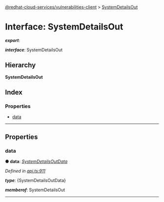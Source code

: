 [@redhat-cloud-services/vulnerabilities-client](../README.md) > [SystemDetailsOut](../interfaces/systemdetailsout.md)

# Interface: SystemDetailsOut

*__export__*: 

*__interface__*: SystemDetailsOut

## Hierarchy

**SystemDetailsOut**

## Index

### Properties

* [data](systemdetailsout.md#data)

---

## Properties

<a id="data"></a>

###  data

**● data**: *[SystemDetailsOutData](systemdetailsoutdata.md)*

*Defined in [api.ts:911](https://github.com/RedHatInsights/javascript-clients/blob/master/packages/vulnerabilities/api.ts#L911)*

*__type__*: {SystemDetailsOutData}

*__memberof__*: SystemDetailsOut

___

